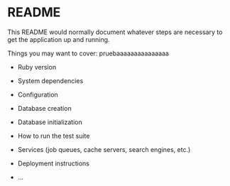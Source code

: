 # README

This README would normally document whatever steps are necessary to get the
application up and running.

Things you may want to cover:
pruebaaaaaaaaaaaaaaa
* Ruby version

* System dependencies

* Configuration

* Database creation

* Database initialization

* How to run the test suite

* Services (job queues, cache servers, search engines, etc.)

* Deployment instructions

* ...
